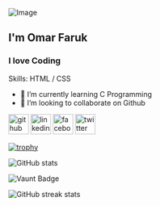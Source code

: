 ![Image](https://github.com/user-attachments/assets/1e8da5c8-e642-44bb-b1d0-b3fd80569204)
## I'm Omar Faruk
### I love Coding

Skills: HTML / CSS

- 🌱 I’m currently learning C Programming 
- 👯 I’m looking to collaborate on Github 


[<img src='https://cdn.jsdelivr.net/npm/simple-icons@3.0.1/icons/github.svg' alt='github' height='40'>](https://github.com/kffaruk)  [<img src='https://cdn.jsdelivr.net/npm/simple-icons@3.0.1/icons/linkedin.svg' alt='linkedin' height='40'>](https://www.linkedin.com/in/kffaruk00/)  [<img src='https://cdn.jsdelivr.net/npm/simple-icons@3.0.1/icons/facebook.svg' alt='facebook' height='40'>](https://www.facebook.com/kffaruk00)  [<img src='https://cdn.jsdelivr.net/npm/simple-icons@3.0.1/icons/twitter.svg' alt='twitter' height='40'>](https://twitter.com/kffaruk00)  

[![trophy](https://github-profile-trophy.vercel.app/?username=kffaruk)](https://github.com/ryo-ma/github-profile-trophy)

![GitHub stats](https://github-readme-stats.vercel.app/api?username=kffaruk&show_icons=true)  

![Vaunt Badge](https://api.vaunt.dev/v1/github/entities/kffaruk/contributions?format=svg&private=false)  

![GitHub streak stats](https://streak-stats.demolab.com/?user=kffaruk)  

